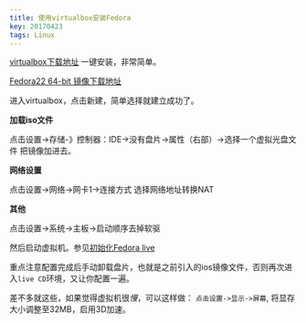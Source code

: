 ```yaml
---
title: 使用virtualbox安装Fedora
key: 20170423
tags: Linux
---
```


[virtualbox下载地址](https://www.virtualbox.org/)
一键安装，非常简单。

[Fedora22 64-bit 镜像下载地址](http://ftp.cuhk.edu.hk/pub/linux/fedora/releases/22/Workstation/x86_64/iso/)

进入virtualbox，点击新建，简单选择就建立成功了。

**加载iso文件**

点击设置->存储-》控制器：IDE->没有盘片->属性（右部）->选择一个虚拟光盘文件
把镜像加进去。

**网络设置**

点击设置->网络->网卡1->连接方式
选择网络地址转换NAT

**其他**

点击设置->系统->主板->启动顺序去掉软驱

然后启动虚拟机。参见[初始化Fedora live](http://www.linuxdiyf.com/linux/13349.html)

重点注意配置完成后手动卸载盘片，也就是之前引入的ios镜像文件，否则再次进入`live CD`环境，又让你配置一遍。

差不多就这些，如果觉得虚拟机很*慢*，可以这样做：
`点击设置->显示->屏幕`,
将显存大小调整至32MB，启用3D加速。
